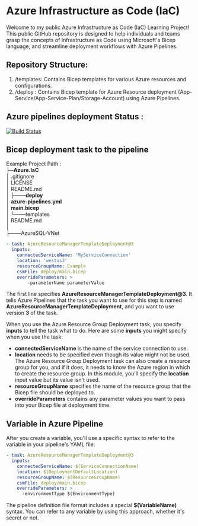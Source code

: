# Azure Infrastructure as Code (IaC)
Welcome to my public Azure Infrastructure as Code (IaC) Learning Project! This public GitHub repository is designed to help individuals and teams grasp the concepts of Infrastructure as Code using Microsoft's Bicep language, and streamline deployment workflows with Azure Pipelines.

## Repository Structure:
1. /templates: Contains Bicep templates for various Azure resources and configurations.
2. /deploy : Contains Bicep template for Azure Resource deployment (App-Service/App-Service-Plan/Storage-Account) using Azure Pipelines.

## Azure pipelines deployment Status :
[![Build Status](https://dev.azure.com/sallemi-elkamel/CodeHub/_apis/build/status%2FCodeHub.Azure.IaC?branchName=main)](https://dev.azure.com/sallemi-elkamel/CodeHub/_build/latest?definitionId=19&branchName=main)


## Bicep deployment task to the pipeline
Example Project Path : <br>
├─**Azure.IaC** <br>
│   .gitignore <br>
│   LICENSE <br>
│   README.md <br>
│
├───**deploy** <br>
│       **azure-pipelines.yml** <br>
│       **main.bicep** <br>
│
└───templates <br>
    │   README.md <br>
    │ <br>
    ├───AzureSQL-VNet <br>

```yml
- task: AzureResourceManagerTemplateDeployment@3
  inputs:
    connectedServiceName: 'MyServiceConnection'
    location: 'westus3'
    resourceGroupName: Example
    csmFile: deploy/main.bicep
    overrideParameters: >
        -parameterName parameterValue
```
The first line specifies **AzureResourceManagerTemplateDeployment@3**. It tells Azure Pipelines that the task you want to use for this step is named **AzureResourceManagerTemplateDeployment**, and you want to use version **3** of the task.

When you use the Azure Resource Group Deployment task, you specify **inputs** to tell the task what to do. Here are some **inputs** you might specify when you use the task:

- **connectedServiceName** is the name of the service connection to use.
- **location** needs to be specified even though its value might not be used. The Azure Resource Group Deployment task can also create a resource group for you, and if it does, it needs to know the Azure region in which to create the resource group. In this module, you'll specify the **location** input value but its value isn't used.
- **resourceGroupName** specifies the name of the resource group that the Bicep file should be deployed to.
- **overrideParameters** contains any parameter values you want to pass into your Bicep file at deployment time.

## Variable in Azure Pipeline
After you create a variable, you'll use a specific syntax to refer to the variable in your pipeline's YAML file:

```yml
- task: AzureResourceManagerTemplateDeployment@3
  inputs:
    connectedServiceName: $(ServiceConnectionName)
    location: $(DeploymentDefaultLocation)
    resourceGroupName: $(ResourceGroupName)
    csmFile: deploy/main.bicep
    overrideParameters: >
      -environmentType $(EnvironmentType)
```

The pipeline definition file format includes a special **$(VariableName)** syntax. You can refer to any variable by using this approach, whether it's secret or not.
